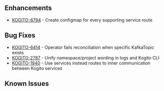 <!-- Keep them in alphabetical order -->
## Enhancements
- [KOGITO-6794](https://issues.redhat.com/browse/KOGITO-6794) - Create configmap for every supporting service route

## Bug Fixes
- [KOGITO-6414](https://issues.redhat.com/browse/KOGITO-6414) - Operator fails reconciliation when specific KafkaTopic exists
- [KOGITO-2787](https://issues.redhat.com/browse/KOGITO-2787) - Unify namespace/project wording in logs and Kogito CLI
- [KOGITO-1940](https://issues.redhat.com/browse/KOGITO-1940) - Use services instead routes to inner communication between Kogito services
## Known Issues

